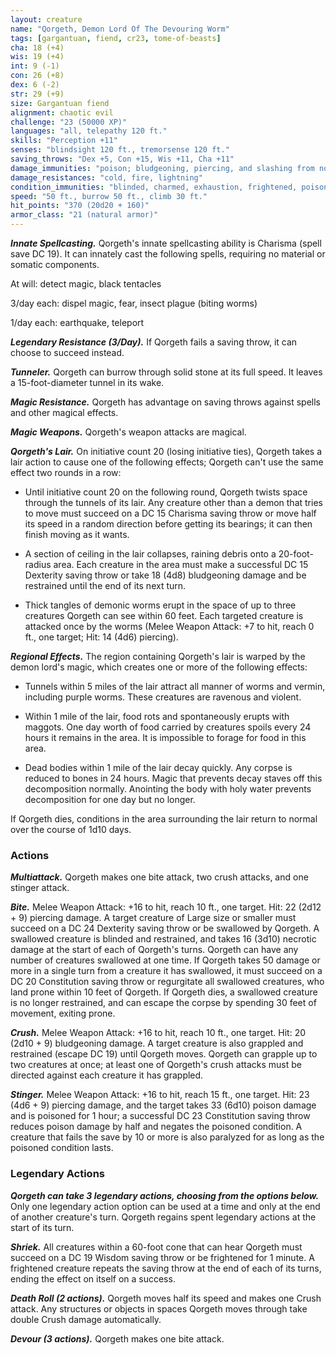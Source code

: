 ```yaml
---
layout: creature
name: "Qorgeth, Demon Lord Of The Devouring Worm"
tags: [gargantuan, fiend, cr23, tome-of-beasts]
cha: 18 (+4)
wis: 19 (+4)
int: 9 (-1)
con: 26 (+8)
dex: 6 (-2)
str: 29 (+9)
size: Gargantuan fiend
alignment: chaotic evil
challenge: "23 (50000 XP)"
languages: "all, telepathy 120 ft."
skills: "Perception +11"
senses: "blindsight 120 ft., tremorsense 120 ft."
saving_throws: "Dex +5, Con +15, Wis +11, Cha +11"
damage_immunities: "poison; bludgeoning, piercing, and slashing from nonmagical weapons"
damage_resistances: "cold, fire, lightning"
condition_immunities: "blinded, charmed, exhaustion, frightened, poisoned"
speed: "50 ft., burrow 50 ft., climb 30 ft."
hit_points: "370 (20d20 + 160)"
armor_class: "21 (natural armor)"
---
```


***Innate Spellcasting.*** Qorgeth's innate spellcasting ability is Charisma (spell save DC 19). It can innately cast the following spells, requiring no material or somatic components.

At will: detect magic, black tentacles

3/day each: dispel magic, fear, insect plague (biting worms)

1/day each: earthquake, teleport

***Legendary Resistance (3/Day).*** If Qorgeth fails a saving throw, it can choose to succeed instead.

***Tunneler.*** Qorgeth can burrow through solid stone at its full speed. It leaves a 15-foot-diameter tunnel in its wake.

***Magic Resistance.*** Qorgeth has advantage on saving throws against spells and other magical effects.

***Magic Weapons.*** Qorgeth's weapon attacks are magical.

***Qorgeth's Lair.*** On initiative count 20 (losing initiative ties), Qorgeth takes a lair action to cause one of the following effects; Qorgeth can't use the same effect two rounds in a row:

- Until initiative count 20 on the following round, Qorgeth twists space through the tunnels of its lair. Any creature other than a demon that tries to move must succeed on a DC 15 Charisma saving throw or move half its speed in a random direction before getting its bearings; it can then finish moving as it wants.

- A section of ceiling in the lair collapses, raining debris onto a 20-foot-radius area. Each creature in the area must make a successful DC 15 Dexterity saving throw or take 18 (4d8) bludgeoning damage and be restrained until the end of its next turn.

- Thick tangles of demonic worms erupt in the space of up to three creatures Qorgeth can see within 60 feet. Each targeted creature is attacked once by the worms (Melee Weapon Attack: +7 to hit, reach 0 ft., one target; Hit: 14 (4d6) piercing).

***Regional Effects.*** The region containing Qorgeth's lair is warped by the demon lord's magic, which creates one or more of the following effects:

- Tunnels within 5 miles of the lair attract all manner of worms and vermin, including purple worms. These creatures are ravenous and violent.

- Within 1 mile of the lair, food rots and spontaneously erupts with maggots. One day worth of food carried by creatures spoils every 24 hours it remains in the area. It is impossible to forage for food in this area.

- Dead bodies within 1 mile of the lair decay quickly. Any corpse is reduced to bones in 24 hours. Magic that prevents decay staves off this decomposition normally. Anointing the body with holy water prevents decomposition for one day but no longer.

If Qorgeth dies, conditions in the area surrounding the lair return to normal over the course of 1d10 days.

### Actions

***Multiattack.*** Qorgeth makes one bite attack, two crush attacks, and one stinger attack.

***Bite.*** Melee Weapon Attack: +16 to hit, reach 10 ft., one target. Hit: 22 (2d12 + 9) piercing damage. A target creature of Large size or smaller must succeed on a DC 24 Dexterity saving throw or be swallowed by Qorgeth. A swallowed creature is blinded and restrained, and takes 16 (3d10) necrotic damage at the start of each of Qorgeth's turns. Qorgeth can have any number of creatures swallowed at one time. If Qorgeth takes 50 damage or more in a single turn from a creature it has swallowed, it must succeed on a DC 20 Constitution saving throw or regurgitate all swallowed creatures, who land prone within 10 feet of Qorgeth. If Qorgeth dies, a swallowed creature is no longer restrained, and can escape the corpse by spending 30 feet of movement, exiting prone.

***Crush.*** Melee Weapon Attack: +16 to hit, reach 10 ft., one target. Hit: 20 (2d10 + 9) bludgeoning damage. A target creature is also grappled and restrained (escape DC 19) until Qorgeth moves. Qorgeth can grapple up to two creatures at once; at least one of Qorgeth's crush attacks must be directed against each creature it has grappled.

***Stinger.*** Melee Weapon Attack: +16 to hit, reach 15 ft., one target. Hit: 23 (4d6 + 9) piercing damage, and the target takes 33 (6d10) poison damage and is poisoned for 1 hour; a successful DC 23 Constitution saving throw reduces poison damage by half and negates the poisoned condition. A creature that fails the save by 10 or more is also paralyzed for as long as the poisoned condition lasts.

### Legendary Actions

***Qorgeth can take 3 legendary actions, choosing from the options below.*** Only one legendary action option can be used at a time and only at the end of another creature's turn. Qorgeth regains spent legendary actions at the start of its turn.

***Shriek.*** All creatures within a 60-foot cone that can hear Qorgeth must succeed on a DC 19 Wisdom saving throw or be frightened for 1 minute. A frightened creature repeats the saving throw at the end of each of its turns, ending the effect on itself on a success.

***Death Roll (2 actions).*** Qorgeth moves half its speed and makes one Crush attack. Any structures or objects in spaces Qorgeth moves through take double Crush damage automatically.

***Devour (3 actions).*** Qorgeth makes one bite attack.

